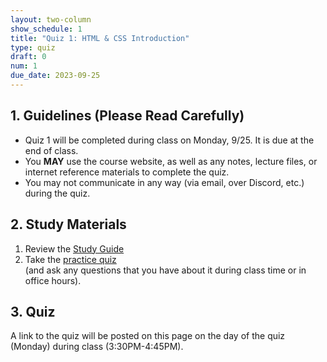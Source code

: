 ```yaml
---
layout: two-column
show_schedule: 1
title: "Quiz 1: HTML & CSS Introduction"
type: quiz
draft: 0
num: 1
due_date: 2023-09-25
---
```


## 1. Guidelines (Please Read Carefully)
* Quiz 1 will be completed during class on Monday, 9/25. It is due at the end of class.
* You **MAY** use the course website, as well as any notes, lecture files, or internet reference materials to complete the quiz.
* You may not communicate in any way (via email, over Discord, etc.) during the quiz.

## 2. Study Materials
1. Review the <a href="https://docs.google.com/document/d/1pghuzcrv5KAg9wrsLvzMLOnPyyMnFKwlFmkk6bzPHaU/edit?usp=sharing" target="_blank">Study Guide</a>
2. Take the [practice quiz](../activities/practice-quiz01) <br>(and ask any questions that you have about it during class time or in office hours).

## 3. Quiz
A link to the quiz will be posted on this page on the day of the quiz (Monday) during class (3:30PM-4:45PM).
<!-- [ACTUAL QUIZ 1](../activities/quiz01) -->